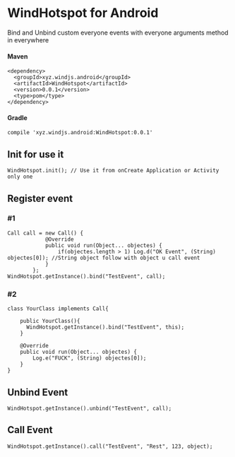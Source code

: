 # WindHotspot for Android
Bind and Unbind custom everyone events with everyone arguments method in everywhere

#### Maven
```
<dependency>
  <groupId>xyz.windjs.android</groupId>
  <artifactId>WindHotspot</artifactId>
  <version>0.0.1</version>
  <type>pom</type>
</dependency>
```

####  Gradle
```
compile 'xyz.windjs.android:WindHotspot:0.0.1'
```

## Init for use it

```
WindHotspot.init(); // Use it from onCreate Application or Activity only one
```


## Register event 

### #1
```
Call call = new Call() {
            @Override
            public void run(Object... objectes) {
                if(objectes.length > 1) Log.d("OK Event", (String) objectes[0]); //String object follow with object u call event
            }
        };
WindHotspot.getInstance().bind("TestEvent", call);
```

### #2
```
class YourClass implements Call{
    
    public YourClass(){
      WindHotspot.getInstance().bind("TestEvent", this);
    }

    @Override
    public void run(Object... objectes) {
        Log.e("FUCK", (String) objectes[0]);
    }
}
```

## Unbind Event 

```
WindHotspot.getInstance().unbind("TestEvent", call);
```

## Call Event
```
WindHotspot.getInstance().call("TestEvent", "Rest", 123, object);
```
